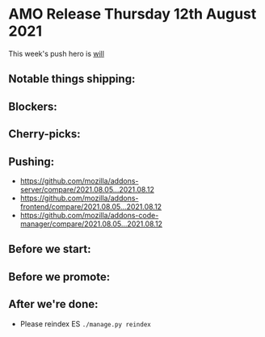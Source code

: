 # AMO Release Thursday 12th August 2021

This week's push hero is [will](https://github.com/willdurand)

## Notable things shipping:

## Blockers:

## Cherry-picks:

## Pushing:

- https://github.com/mozilla/addons-server/compare/2021.08.05...2021.08.12
- https://github.com/mozilla/addons-frontend/compare/2021.08.05...2021.08.12
- https://github.com/mozilla/addons-code-manager/compare/2021.08.05...2021.08.12

## Before we start:

## Before we promote:

## After we're done:

- Please reindex ES `./manage.py reindex`
